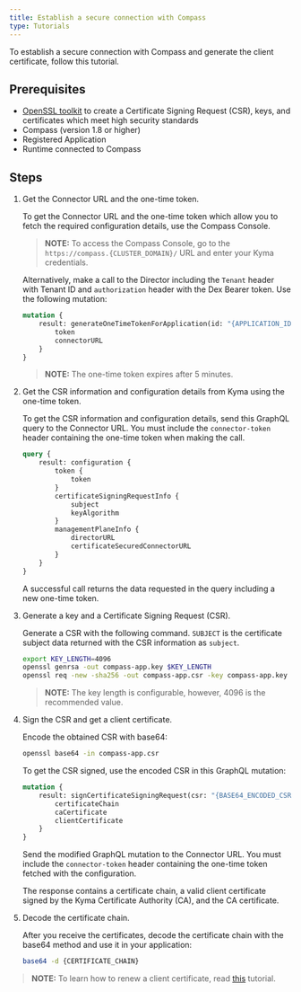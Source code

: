 ```yaml
---
title: Establish a secure connection with Compass
type: Tutorials
---
```


To establish a secure connection with Compass and generate the client certificate, follow this tutorial. 

## Prerequisites

- [OpenSSL toolkit](https://www.openssl.org/docs/man1.0.2/apps/openssl.html) to create a Certificate Signing Request (CSR), keys, and certificates which meet high security standards
- Compass (version 1.8 or higher)
- Registered Application
- Runtime connected to Compass

## Steps

1. Get the Connector URL and the one-time token.

    To get the Connector URL and the one-time token which allow you to fetch the required configuration details, use the Compass Console.
    
    >**NOTE:** To access the Compass Console, go to the `https://compass.{CLUSTER_DOMAIN}/` URL and enter your Kyma credentials. 
    
    Alternatively, make a call to the Director including the `Tenant` header with Tenant ID and `authorization` header with the Dex Bearer token. Use the following mutation: 
    
    ```graphql
    mutation { 
        result: generateOneTimeTokenForApplication(id: "{APPLICATION_ID}") { 
            token 
            connectorURL 
        }
    }
    ```
   
   > **NOTE:** The one-time token expires after 5 minutes.

2. Get the CSR information and configuration details from Kyma using the one-time token.

    To get the CSR information and configuration details, send this GraphQL query to the Connector URL.
    You must include the `connector-token` header containing the one-time token when making the call.

    ```graphql
    query {
        result: configuration {
            token {
                token
            }
            certificateSigningRequestInfo {
                subject
                keyAlgorithm
            }
            managementPlaneInfo {
                directorURL
                certificateSecuredConnectorURL
            }
        }
    }
    ``` 

    A successful call returns the data requested in the query including a new one-time token.

3. Generate a key and a Certificate Signing Request (CSR).

    Generate a CSR with the following command. `SUBJECT` is the certificate subject data returned with the CSR information as `subject`.   
    
    ```bash
    export KEY_LENGTH=4096
    openssl genrsa -out compass-app.key $KEY_LENGTH
    openssl req -new -sha256 -out compass-app.csr -key compass-app.key -subj "{SUBJECT}"
    ```
   > **NOTE:** The key length is configurable, however, 4096 is the recommended value.

4. Sign the CSR and get a client certificate. 

    Encode the obtained CSR with base64:
    ```bash
    openssl base64 -in compass-app.csr 
    ```

    To get the CSR signed, use the encoded CSR in this GraphQL mutation:
    ```graphql
    mutation {
        result: signCertificateSigningRequest(csr: "{BASE64_ENCODED_CSR}") {
            certificateChain
            caCertificate
            clientCertificate
        }
    }
    ```
   
    Send the modified GraphQL mutation to the Connector URL. You must include the `connector-token` header containing the one-time token fetched with the configuration.

    The response contains a certificate chain, a valid client certificate signed by the Kyma Certificate Authority (CA), and the CA certificate.
    
 5. Decode the certificate chain.
 
    After you receive the certificates, decode the certificate chain with the base64 method and use it in your application: 
    ```bash
    base64 -d {CERTIFICATE_CHAIN}
    ```
    
 >**NOTE:** To learn how to renew a client certificate, read [this](#tutorials-maintain-a-secure-connection-with-compass) tutorial.